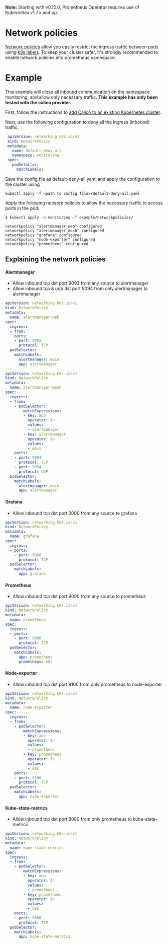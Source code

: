 <br>
<div class="alert alert-info" role="alert">
    <i class="fa fa-exclamation-triangle"></i><b> Note:</b> Starting with v0.12.0, Prometheus Operator requires use of Kubernetes v1.7.x and up.
</div>

# Network policies

[Network policies](https://kubernetes.io/docs/user-guide/networkpolicies/) allow you easily restrict the ingress traffic between pods using [k8s labels](https://kubernetes.io/docs/user-guide/labels/).
To keep your cluster safer, it's strongly recommended to enable network policies into prometheus namespace.

# Example

This example will close all inbound communication on the namespace monitoring, and allow only necessary traffic.
**This example has only been tested with the calico provider.**

First, follow the instructions to [add Calico to an existing Kubernetes cluster](http://docs.projectcalico.org/v1.5/getting-started/kubernetes/installation/).

Next, use the following configuration to deny all the ingress (inbound) traffic.
```yaml
 apiVersion: networking.k8s.io/v1
 kind: NetworkPolicy
 metadata:
   name: default-deny-all
   namespace: monitoring
 spec:
   podSelector:
     matchLabels:
```
Save the config file as default-deny-all.yaml and apply the configuration to the cluster using

```
kubectl apply -f <path to config file>/default-deny-all.yaml
```

Apply the following network policies to allow the necessary traffic to access ports in the pod:

```
$ kubectl apply -n monitoring -f example/networkpolicies/

networkpolicy "alertmanager-web" configured
networkpolicy "alertmanager-mesh" configured
networkpolicy "grafana" configured
networkpolicy "node-exporter" configured
networkpolicy "prometheus" configured
```

## Explaining the network policies

#### Alertmanager

* Allow inbound tcp dst port 9093 from any source to alertmanager
* Allow inbound tcp & udp dst port 9094 from only alertmanager to alertmanager

[embedmd]:# (../example/networkpolicies/alertmanager.yaml)
```yaml
apiVersion: networking.k8s.io/v1
kind: NetworkPolicy
metadata:
  name: alertmanager-web
spec:
  ingress:
  - from:
    ports:
    - port: 9093
      protocol: TCP
  podSelector:
    matchLabels:
      alertmanager: main
      app: alertmanager
---
apiVersion: networking.k8s.io/v1
kind: NetworkPolicy
metadata:
  name: alertmanager-mesh
spec:
  ingress:
  - from:
    - podSelector:
        matchExpressions:
        - key: app
          operator: In
          values:
          - alertmanager
        - key: alertmanager
          operator: In
          values:
          - main
    ports:
    - port: 9094
      protocol: TCP
    - port: 9094
      protocol: UDP
  podSelector:
    matchLabels:
      alertmanager: main
      app: alertmanager
```

#### Grafana

* Allow inbound tcp dst port 3000 from any source to grafana

[embedmd]:# (../example/networkpolicies/grafana.yaml)
```yaml
apiVersion: networking.k8s.io/v1
kind: NetworkPolicy
metadata:
  name: grafana
spec:
  ingress:
  - ports:
    - port: 3000
      protocol: TCP
  podSelector:
    matchLabels:
      app: grafana
```

#### Prometheus

* Allow inbound tcp dst port 9090 from any source to prometheus

[embedmd]:# (../example/networkpolicies/prometheus.yaml)
```yaml
apiVersion: networking.k8s.io/v1
kind: NetworkPolicy
metadata:
  name: prometheus
spec:
  ingress:
  - ports:
    - port: 9090
      protocol: TCP
  podSelector:
    matchLabels:
      app: prometheus
      prometheus: k8s
```

#### Node-exporter

* Allow inbound tcp dst port 9100 from only prometheus to node-exporter

[embedmd]:# (../example/networkpolicies/node-exporter.yaml)
```yaml
apiVersion: networking.k8s.io/v1
kind: NetworkPolicy
metadata:
  name: node-exporter
spec:
  ingress:
  - from:
    - podSelector:
        matchExpressions:
        - key: app
          operator: In
          values:
          - prometheus
        - key: prometheus
          operator: In
          values:
          - k8s
    ports:
    - port: 9100
      protocol: TCP
  podSelector:
    matchLabels:
      app: node-exporter
```

#### Kube-state-metrics

* Allow inbound tcp dst port 8080 from only prometheus to kube-state-metrics

[embedmd]:# (../example/networkpolicies/kube-state-metrics.yaml)
```yaml
apiVersion: networking.k8s.io/v1
kind: NetworkPolicy
metadata:
  name: kube-state-metrics
spec:
  ingress:
  - from:
    - podSelector:
        matchExpressions:
        - key: app
          operator: In
          values:
          - prometheus
        - key: prometheus
          operator: In
          values:
          - k8s
    ports:
    - port: 8080
      protocol: TCP
  podSelector:
    matchLabels:
      app: kube-state-metrics
```
